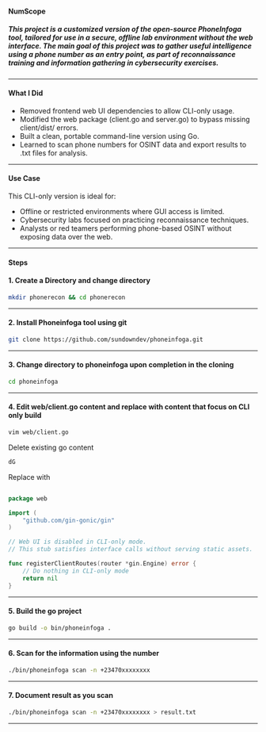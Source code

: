 #### NumScope

##### _This project is a customized version of the open-source PhoneInfoga tool, tailored for use in a secure, offline lab environment without the web interface. The main goal of this project was to gather useful intelligence using a phone number as an entry point, as part of reconnaissance training and information gathering in cybersecurity exercises_.
---

#### What I Did

- Removed frontend web UI dependencies to allow CLI-only usage.
- Modified the web package (client.go and server.go) to bypass missing client/dist/ errors.
- Built a clean, portable command-line version using Go.
- Learned to scan phone numbers for OSINT data and export results to .txt files for analysis.
---

#### Use Case

This CLI-only version is ideal for:
- Offline or restricted environments where GUI access is limited.
- Cybersecurity labs focused on practicing reconnaissance techniques.
- Analysts or red teamers performing phone-based OSINT without exposing data over the web.
---

#### Steps 

#### 1.  Create a Directory and change directory

```bash
mkdir phonerecon && cd phonerecon
```
---

#### 2. Install Phoneinfoga tool using git

```bash
git clone https://github.com/sundowndev/phoneinfoga.git
```
---

#### 3. Change directory to phoneinfoga upon completion in the cloning

```bash
cd phoneinfoga
```
---

#### 4. Edit web/client.go content and replace with content that focus on CLI only build

```bash
vim web/client.go 
```

Delete existing go content

```bash
dG
```

Replace with 

```go

package web

import (
	"github.com/gin-gonic/gin"
)

// Web UI is disabled in CLI-only mode.
// This stub satisfies interface calls without serving static assets.

func registerClientRoutes(router *gin.Engine) error {
	// Do nothing in CLI-only mode
	return nil
}
```
---

#### 5. Build the go project

```bash
go build -o bin/phoneinfoga .
```
---

#### 6. Scan for the information using the number

```bash
./bin/phoneinfoga scan -n +23470xxxxxxxx
```
---

#### 7. Document result as you scan

```bash
./bin/phoneinfoga scan -n +23470xxxxxxxx > result.txt
```
---






